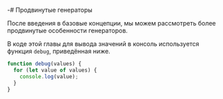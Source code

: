 -# Продвинутые генераторы

После введения в базовые концепции, мы можем рассмотреть более продвинутые особенности генераторов.

В коде этой главы для вывода значений в консоль используется функция `debug`, приведённая ниже.

```js
function debug(values) {
  for (let value of values) {
    console.log(value);
  }
}
```
